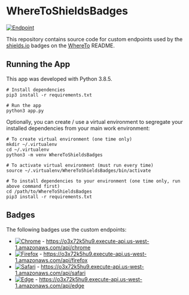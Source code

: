 # WhereToShieldsBadges
[![Endpoint](https://img.shields.io/website?down_message=offline&label=endpoint&up_message=online&url=https%3A%2F%2Fo3x72k5hu9.execute-api.us-west-1.amazonaws.com%2Fapi)](https://o3x72k5hu9.execute-api.us-west-1.amazonaws.com/api)

This repository contains source code for custom endpoints used by the [shields.io](https://shields.io/) badges on the [WhereTo](https://github.com/park-junha/WhereTo) README.

## Running the App

This app was developed with Python 3.8.5.

```
# Install dependencies
pip3 install -r requirements.txt

# Run the app
python3 app.py
```

Optionally, you can create / use a virtual environment to segregate your installed dependencies from your main work environment:

```
# To create virtual environment (one time only)
mkdir ~/.virtualenv
cd ~/.virtualenv
python3 -m venv WhereToShieldsBadges

# To activate virtual environment (must run every time)
source ~/.virtualenv/WhereToShieldsBadges/bin/activate

# To install dependencies to your environment (one time only, run above command first)
cd /path/to/WhereToShieldsBadges
pip3 install -r requirements.txt
```

## Badges

The following badges use the custom endpoints:

- [![Chrome](https://img.shields.io/endpoint?url=https%3A%2F%2Fo3x72k5hu9.execute-api.us-west-1.amazonaws.com%2Fapi%2Fchrome)](https://o3x72k5hu9.execute-api.us-west-1.amazonaws.com/api/chrome) - https://o3x72k5hu9.execute-api.us-west-1.amazonaws.com/api/chrome
- [![Firefox](https://img.shields.io/endpoint?url=https%3A%2F%2Fo3x72k5hu9.execute-api.us-west-1.amazonaws.com%2Fapi%2Ffirefox)](https://o3x72k5hu9.execute-api.us-west-1.amazonaws.com/api/firefox) - https://o3x72k5hu9.execute-api.us-west-1.amazonaws.com/api/firefox
- [![Safari](https://img.shields.io/endpoint?url=https%3A%2F%2Fo3x72k5hu9.execute-api.us-west-1.amazonaws.com%2Fapi%2Fsafari)](https://o3x72k5hu9.execute-api.us-west-1.amazonaws.com/api/safari) - https://o3x72k5hu9.execute-api.us-west-1.amazonaws.com/api/safari
- [![Edge](https://img.shields.io/endpoint?url=https%3A%2F%2Fo3x72k5hu9.execute-api.us-west-1.amazonaws.com%2Fapi%2Fedge)](https://o3x72k5hu9.execute-api.us-west-1.amazonaws.com/api/edge) - https://o3x72k5hu9.execute-api.us-west-1.amazonaws.com/api/edge
